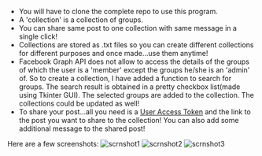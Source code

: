 - You will have to clone the complete repo to use this program.
- A 'collection' is a collection of groups.
- You can share same post to one collection with same message in a single click!
- Collections are stored as .txt files so you can create different collections for different purposes and once made...use them anytime!
- Facebook Graph API does not allow to access the details of the groups of which the user is a 'member' except the groups he/she is an 'admin' of.
  So to create a collection, I have added a function to search for groups. The search result is obtained in a pretty checkbox list(made using Tkinter GUI).
  The selected groups are added to the collection. The collections could be updated as well!
- To share your post...all you need is a [User Access Token](https://github.com/nikhilkumarsingh/FacebookGraphAPI-Examples/blob/master/README.md)
  and the link to the post you want to share to the collection!
  You can also add some additional message to the shared post!
 
 Here are a few screenshots:
 ![scrnshot1](https://scontent.fdel1-1.fna.fbcdn.net/v/t1.0-9/14390689_331241193880985_2921374166160360636_n.jpg?oh=e14edcde7c6766e33d972e6344d37338&oe=58791D49)
 ![scrnshot2](https://scontent.fdel1-1.fna.fbcdn.net/v/t1.0-9/14368891_331241180547653_4885925870508319278_n.jpg?oh=247667f4448c7b07d13603d81dd4a24b&oe=58769C3F)
 ![scrnshot3](https://scontent.fdel1-1.fna.fbcdn.net/v/t1.0-9/14333175_331244587213979_9128210093590459528_n.jpg?oh=5fb1a98e86129912ec7ed8bd21fd7faa&oe=586F43DB)
 
 
